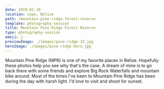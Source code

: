 ```yaml
---
date: 2019-01-10
location: Cayo, Belize
path: /mountain-pine-ridge-forest-reserve
template: photography-session
title: Mountain Pine Ridge Forest Reserve
type: photography-session
emoji: 🌲
previewImage: ./images/pine-ridge-13.jpg
heroImage: ./images/pine-ridge-hero.jpg
---
```


Mountain Pine Ridge (MPR) is one of my favorite places in Belize. Hopefully these photos help you see why that's the case.
A dream of mine is to go back there with some friends and explore Big Rock Waterfalls and mountain bike around. Most of the times
I've been to Mountain Pine Ridge has been during the day with harsh light. I'd love to visit and shoot for sunset.